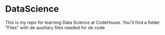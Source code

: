 # DataScience
This is my repo for learning Data Science at CodeHouse. 
You'll find a folder "Files" with de auxiliary files needed for de code
